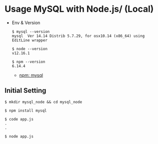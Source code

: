 # Usage MySQL with Node.js/ (Local)

- Env & Version

  ```
  $ mysql --version
  mysql  Ver 14.14 Distrib 5.7.29, for osx10.14 (x86_64) using  EditLine wrapper

  $ node --version
  v12.16.1

  $ npm --version
  6.14.4
  ```

  - [npm: mysql](https://www.npmjs.com/package/mysql)


## Initial Setting

```
$ mkdir mysql_node && cd mysql_node

$ npm install mysql

$ code app.js
.
.

$ node app.js
```
